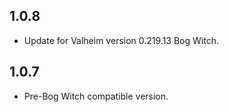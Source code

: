 ## 1.0.8

* Update for Valheim version 0.219.13 Bog Witch.

## 1.0.7

* Pre-Bog Witch compatible version.